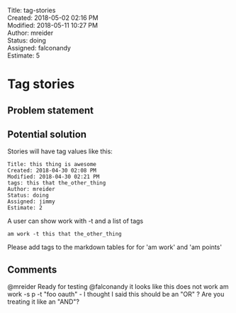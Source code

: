 Title: tag-stories  
Created: 2018-05-02 02:16 PM  
Modified: 2018-05-11 10:27 PM  
Author: mreider  
Status: doing  
Assigned: falconandy  
Estimate: 5  

# Tag stories

## Problem statement

## Potential solution

Stories will have tag values like this:
```
Title: this thing is awesome
Created: 2018-04-30 02:08 PM
Modified: 2018-04-30 02:21 PM
tags: this that the_other_thing
Author: mreider
Status: doing
Assigned: jimmy
Estimate: 2
```

A user can show work with -t and a list of tags

```
am work -t this that the_other_thing
```

Please add tags to the markdown tables for for 'am work' and 'am points'

## Comments

 @mreider Ready for testing
@falconandy it looks like this does not work am work -s p -t "foo oauth" - I thought I said this should be an "OR" ? Are you treating it like an "AND"?
